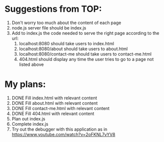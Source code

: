 # Suggestions from TOP:

1. Don't worry too much about the content of each page
2. node.js server file should be index.js
3. Add to index.js the code needed to serve the right page according to the url:
    1. localhost:8080 should take users to index.html
    2. localhost:8080/about should take users to about.html
    3. localhost:8080/contact-me should take users to contact-me.html
    4. 404.html should display any time the user tries to go to a page not listed above

# My plans:

1. DONE Fill index.html with relevant content
2. DONE Fill about.html with relevant content
3. DONE Fill contact-me.html with relevant content
4. DONE Fill 404.html with relevant content
5. Plan out index.js
6. Complete index.js
7. Try out the debugger with this application as in https://www.youtube.com/watch?v=2oFKNL7vYV8